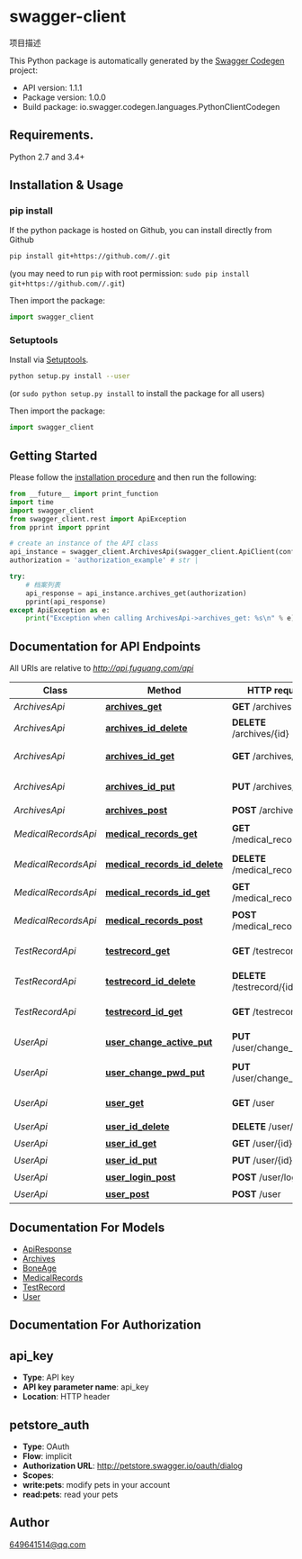 # swagger-client
项目描述

This Python package is automatically generated by the [Swagger Codegen](https://github.com/swagger-api/swagger-codegen) project:

- API version: 1.1.1
- Package version: 1.0.0
- Build package: io.swagger.codegen.languages.PythonClientCodegen

## Requirements.

Python 2.7 and 3.4+

## Installation & Usage
### pip install

If the python package is hosted on Github, you can install directly from Github

```sh
pip install git+https://github.com//.git
```
(you may need to run `pip` with root permission: `sudo pip install git+https://github.com//.git`)

Then import the package:
```python
import swagger_client 
```

### Setuptools

Install via [Setuptools](http://pypi.python.org/pypi/setuptools).

```sh
python setup.py install --user
```
(or `sudo python setup.py install` to install the package for all users)

Then import the package:
```python
import swagger_client
```

## Getting Started

Please follow the [installation procedure](#installation--usage) and then run the following:

```python
from __future__ import print_function
import time
import swagger_client
from swagger_client.rest import ApiException
from pprint import pprint

# create an instance of the API class
api_instance = swagger_client.ArchivesApi(swagger_client.ApiClient(configuration))
authorization = 'authorization_example' # str | 

try:
    # 档案列表
    api_response = api_instance.archives_get(authorization)
    pprint(api_response)
except ApiException as e:
    print("Exception when calling ArchivesApi->archives_get: %s\n" % e)

```

## Documentation for API Endpoints

All URIs are relative to *http://api.fuguang.com/api*

Class | Method | HTTP request | Description
------------ | ------------- | ------------- | -------------
*ArchivesApi* | [**archives_get**](docs/ArchivesApi.md#archives_get) | **GET** /archives | 档案列表
*ArchivesApi* | [**archives_id_delete**](docs/ArchivesApi.md#archives_id_delete) | **DELETE** /archives/{id} | 删除档案
*ArchivesApi* | [**archives_id_get**](docs/ArchivesApi.md#archives_id_get) | **GET** /archives/{id} | 查询用户档案
*ArchivesApi* | [**archives_id_put**](docs/ArchivesApi.md#archives_id_put) | **PUT** /archives/{id} | 修改档案信息
*ArchivesApi* | [**archives_post**](docs/ArchivesApi.md#archives_post) | **POST** /archives | 新建档案
*MedicalRecordsApi* | [**medical_records_get**](docs/MedicalRecordsApi.md#medical_records_get) | **GET** /medical_records | 就诊记录列表
*MedicalRecordsApi* | [**medical_records_id_delete**](docs/MedicalRecordsApi.md#medical_records_id_delete) | **DELETE** /medical_records/{id} | 删除就诊记录
*MedicalRecordsApi* | [**medical_records_id_get**](docs/MedicalRecordsApi.md#medical_records_id_get) | **GET** /medical_records/{id} | 就诊详情
*MedicalRecordsApi* | [**medical_records_post**](docs/MedicalRecordsApi.md#medical_records_post) | **POST** /medical_records | 新建就诊记录
*TestRecordApi* | [**testrecord_get**](docs/TestRecordApi.md#testrecord_get) | **GET** /testrecord | 测试记录列表
*TestRecordApi* | [**testrecord_id_delete**](docs/TestRecordApi.md#testrecord_id_delete) | **DELETE** /testrecord/{id} | 删除测试记录
*TestRecordApi* | [**testrecord_id_get**](docs/TestRecordApi.md#testrecord_id_get) | **GET** /testrecord/{id} | 查询测试详情
*UserApi* | [**user_change_active_put**](docs/UserApi.md#user_change_active_put) | **PUT** /user/change_active | 修改账号状态
*UserApi* | [**user_change_pwd_put**](docs/UserApi.md#user_change_pwd_put) | **PUT** /user/change_pwd | 修改账号密码
*UserApi* | [**user_get**](docs/UserApi.md#user_get) | **GET** /user | 用户列表接口
*UserApi* | [**user_id_delete**](docs/UserApi.md#user_id_delete) | **DELETE** /user/{id} | 删除用户
*UserApi* | [**user_id_get**](docs/UserApi.md#user_id_get) | **GET** /user/{id} | 查询用户
*UserApi* | [**user_id_put**](docs/UserApi.md#user_id_put) | **PUT** /user/{id} | 修改用户
*UserApi* | [**user_login_post**](docs/UserApi.md#user_login_post) | **POST** /user/login | 用户登录
*UserApi* | [**user_post**](docs/UserApi.md#user_post) | **POST** /user | 新建用户


## Documentation For Models

 - [ApiResponse](docs/ApiResponse.md)
 - [Archives](docs/Archives.md)
 - [BoneAge](docs/BoneAge.md)
 - [MedicalRecords](docs/MedicalRecords.md)
 - [TestRecord](docs/TestRecord.md)
 - [User](docs/User.md)


## Documentation For Authorization


## api_key

- **Type**: API key
- **API key parameter name**: api_key
- **Location**: HTTP header

## petstore_auth

- **Type**: OAuth
- **Flow**: implicit
- **Authorization URL**: http://petstore.swagger.io/oauth/dialog
- **Scopes**: 
 - **write:pets**: modify pets in your account
 - **read:pets**: read your pets


## Author

649641514@qq.com

